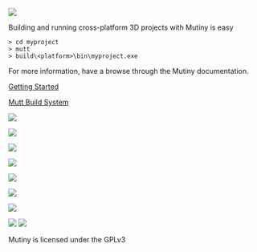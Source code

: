 ![](https://raw.githubusercontent.com/osen/mutiny/master/docs/images/logo.png)

Building and running cross-platform 3D projects with Mutiny is easy

```
> cd myproject
> mutt
> build\<platform>\bin\myproject.exe
```
For more information, have a browse through the Mutiny documentation.

[Getting Started](https://raw.githubusercontent.com/osen/mutiny/master/docs/GettingStarted.txt "Getting Started")

[Mutt Build System](https://raw.githubusercontent.com/osen/mutiny/master/docs/MuttBuildSystem.txt "Mutt Build System")

![](https://raw.githubusercontent.com/osen/mutiny/master/docs/images/mutiny_editor.png)

![](https://raw.githubusercontent.com/osen/mutiny/master/docs/images/baastud.jpg)

![](https://raw.githubusercontent.com/osen/mutiny/master/docs/images/temporal.png)

![](https://raw.githubusercontent.com/osen/mutiny/master/docs/images/doe2.jpg)

![](https://raw.githubusercontent.com/osen/mutiny/master/docs/images/experiment.png)

![](https://raw.githubusercontent.com/osen/mutiny/master/docs/images/bucaneer_editor.png)

![](https://raw.githubusercontent.com/osen/mutiny/master/docs/images/drunken.jpg)

![](https://raw.githubusercontent.com/osen/mutiny/master/docs/images/mutinytux.png)
![](https://raw.githubusercontent.com/osen/mutiny/master/docs/images/cppbarrel.png)

Mutiny is licensed under the GPLv3
